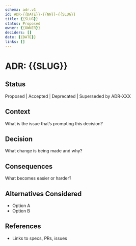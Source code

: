 ```yaml
---
schema: adr.v1
id: ADR-{{DATE}}-{{NN}}-{{SLUG}}
title: {{SLUG}}
status: Proposed
owner: {{OWNER}}
deciders: []
date: {{DATE}}
links: []
---
```


# ADR: {{SLUG}}

## Status
Proposed | Accepted | Deprecated | Superseded by ADR-XXX

## Context
What is the issue that’s prompting this decision?

## Decision
What change is being made and why?

## Consequences
What becomes easier or harder?

## Alternatives Considered
- Option A
- Option B

## References
- Links to specs, PRs, issues
